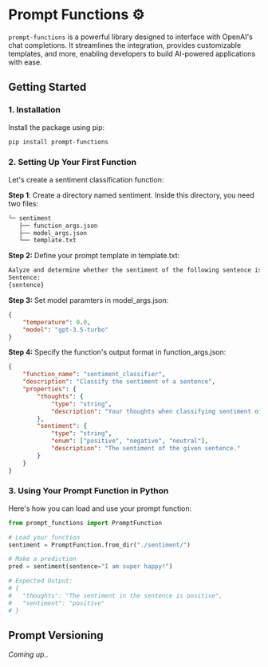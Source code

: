 # Prompt Functions ⚙️
`prompt-functions` is a powerful library designed to interface with OpenAI's chat completions. It streamlines the integration, provides customizable templates, and more, enabling developers to build AI-powered applications with ease.


## Getting Started
### 1. Installation
Install the package using pip:
```bash
pip install prompt-functions
```
### 2. Setting Up Your First Function
Let's create a sentiment classification function:

**Step 1**: Create a directory named sentiment. Inside this directory, you need two files:
```bash
└─ sentiment
   ├── function_args.json
   ├── model_args.json
   └── template.txt
```
**Step 2:** Define your prompt template in template.txt:
```bash
Aalyze and determine whether the sentiment of the following sentence is positive, negative, or neutral.
Sentence:
{sentence}
```
**Step 3:** Set model paramters in model_args.json:
```json
{
    "temperature": 0.0,
    "model": "gpt-3.5-turbo"
}
```

**Step 4:** Specify the function's output format in function_args.json:
```json
{
    "function_name": "sentiment_classifier",
    "description": "Classify the sentiment of a sentence",
    "properties": {
        "thoughts": {
            "type": "string",
            "description": "Your thoughts when classifying sentiment of the given sentence."
        },
        "sentiment": {
            "type": "string",
            "enum": ["positive", "negative", "neutral"],
            "description": "The sentiment of the given sentence."
        }
    }
}
```
### 3. Using Your Prompt Function in Python

Here's how you can load and use your prompt function:

```python
from prompt_functions import PromptFunction

# Load your function
sentiment = PromptFunction.from_dir("./sentiment/")

# Make a prediction
pred = sentiment(sentence="I am super happy!")

# Expected Output:
# {
#   "thoughts": "The sentiment in the sentence is positive",
#   "sentiment": "positive"
# }
```
## Prompt Versioning
*Coming up..*